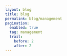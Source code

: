 ```yaml
---
layout: blog
title: blog
permalink: blog/management
pagination:
  enabled: true
  tag: management
  trail:
    before: 2
    after: 2
---
```

